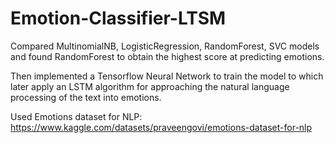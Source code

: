 # Emotion-Classifier-LTSM

Compared MultinomialNB, LogisticRegression, RandomForest, SVC models and found RandomForest to obtain the highest score at predicting emotions.

Then implemented a Tensorflow Neural Network to train the model to which later apply an LSTM algorithm for approaching the natural language processing of the text into emotions.

Used Emotions dataset for NLP: https://www.kaggle.com/datasets/praveengovi/emotions-dataset-for-nlp
